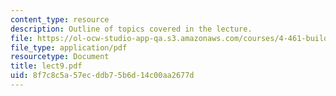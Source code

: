 ```yaml
---
content_type: resource
description: Outline of topics covered in the lecture.
file: https://ol-ocw-studio-app-qa.s3.amazonaws.com/courses/4-461-building-technology-i-materials-and-construction-fall-2004/8f7c8c5a57ecddb75b6d14c00aa2677d_lect9.pdf
file_type: application/pdf
resourcetype: Document
title: lect9.pdf
uid: 8f7c8c5a-57ec-ddb7-5b6d-14c00aa2677d
---
```

